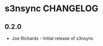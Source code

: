 s3nsync CHANGELOG
========================

0.2.0
-----
- Joe Richards - Initial release of s3nsync

